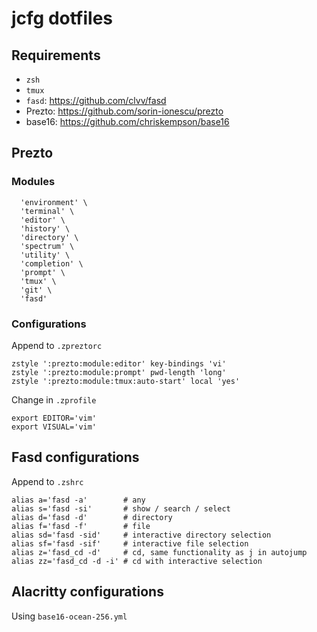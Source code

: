 # jcfg dotfiles

## Requirements

- `zsh`
- `tmux`
- `fasd`: https://github.com/clvv/fasd
- Prezto: https://github.com/sorin-ionescu/prezto
- base16: https://github.com/chriskempson/base16

## Prezto

### Modules

```
  'environment' \
  'terminal' \
  'editor' \
  'history' \
  'directory' \
  'spectrum' \
  'utility' \
  'completion' \
  'prompt' \
  'tmux' \
  'git' \
  'fasd'
```

### Configurations

Append to `.zpreztorc`

```
zstyle ':prezto:module:editor' key-bindings 'vi'
zstyle ':prezto:module:prompt' pwd-length 'long'
zstyle ':prezto:module:tmux:auto-start' local 'yes'
```

Change in `.zprofile`

```
export EDITOR='vim'
export VISUAL='vim'
```

## Fasd configurations

Append to `.zshrc`

```
alias a='fasd -a'        # any
alias s='fasd -si'       # show / search / select
alias d='fasd -d'        # directory
alias f='fasd -f'        # file
alias sd='fasd -sid'     # interactive directory selection
alias sf='fasd -sif'     # interactive file selection
alias z='fasd_cd -d'     # cd, same functionality as j in autojump
alias zz='fasd_cd -d -i' # cd with interactive selection
```

## Alacritty configurations

Using `base16-ocean-256.yml`
